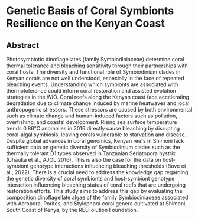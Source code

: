 # Genetic Basis of Coral Symbionts Resilience on the Kenyan Coast

## Abstract

Photosymbiotic dinoflagellates (family Symbiodiniaceae) determine coral thermal tolerance and bleaching sensitivity through their partnerships with coral hosts. 
The diversity and functional role of Symbiodinium clades in Kenyan corals are not well understood, especially in the face of repeated bleaching events. Understanding which
symbionts are associated with thermotolerance could inform coral restoration and assisted evolution strategies in the WIO. Coral reefs along the Kenyan coast face accelerating 
degradation due to climate change induced by marine heatwaves and local anthropogenic stressors. These stressors are caused by both environmental such as climate change and 
human-induced factors such as pollution, overfishing, and coastal development. Rising sea surface temperature trends 0.86°C anomalies in 2016 directly cause bleaching by
disrupting coral-algal symbiosis, leaving corals vulnerable to starvation and disease. Despite global advances in coral genomics, Kenyan reefs in Shimoni lack sufficient 
data on genetic diversity of Symbiodinium clades such as the thermally tolerant D1 types observed in Tanzanian Seriatopora hystrix (Chauka et al., AJOL 2016). 
This is also the case for the data on host-symbiont genotype interactions influencing bleaching thresholds (Bove et al., 2022). There is a crucial need to address the
knowledge gap regarding the genetic diversity of coral symbionts and host-symbiont genotype interaction influencing bleaching status of coral reefs that are undergoing
restoration efforts. This study aims to address this gap by evaluating the composition dinoflagellate algae of the family Symbiodiniaceae associated with Acropora, Porites,
and Stylophora coral genera cultivated at Shimoni, South Coast of Kenya, by the REEFolution Foundation.
